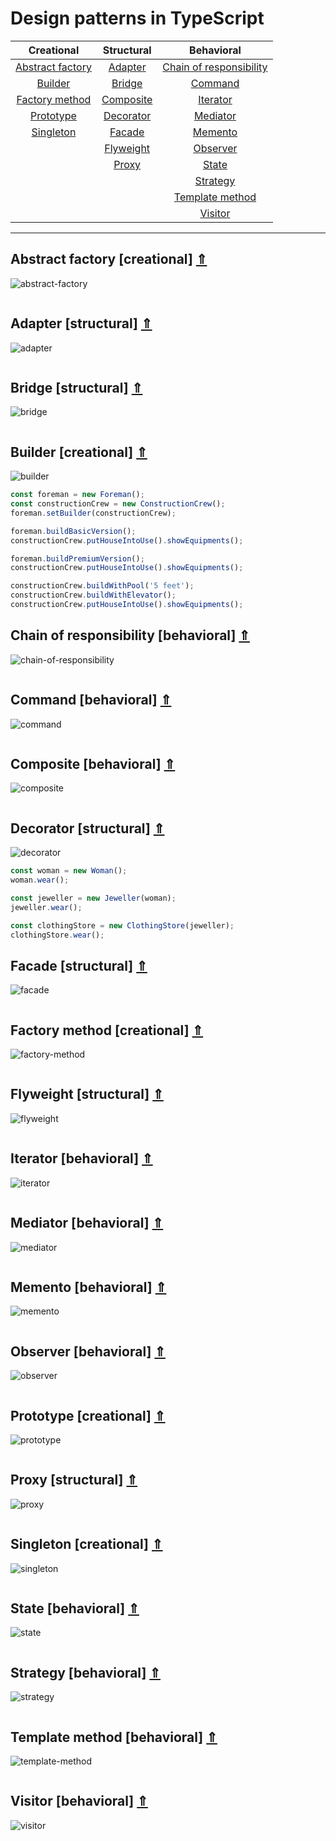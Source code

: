 # <a name="list">Design patterns in TypeScript</a>

| Creational | Structural | Behavioral |
| :----: | :----: | :----: |
| [Abstract factory](#abstract-factory) | [Adapter](#adapter) | [Chain of responsibility](#chain-of-responsibility) |
| [Builder](#builder) | [Bridge](#bridge)  | [Command](#command) |
| [Factory method](#factory-method) | [Composite](#composite) | [Iterator](#iterator) |
| [Prototype](#prototype) | [Decorator](#decorator) | [Mediator](#mediator) |
| [Singleton](#singleton) | [Facade](#facade) | [Memento](#memento) |
| | [Flyweight](#flyweight) | [Observer](#observer) |
| | [Proxy](#proxy) | [State](#state) |
| | | [Strategy](#strategy) |
| | | [Template method](#template-method) |
| | | [Visitor](#visitor) |

---

## <a name="abstract-factory">Abstract factory</a> [creational] [&#8657;](#list)

![abstract-factory](localhost:4200)

```ts

```

## <a name="adapter">Adapter</a> [structural] [&#8657;](#list)

![adapter](localhost:4200)

```ts

```

## <a name="bridge">Bridge</a> [structural] [&#8657;](#list)

![bridge](localhost:4200)

```ts

```

## <a name="builder">Builder</a> [creational] [&#8657;](#list)

![builder](https://user-images.githubusercontent.com/21959354/116004525-5bc9da00-a603-11eb-8326-be829c2c53f1.png)

```ts
const foreman = new Foreman();
const constructionCrew = new ConstructionCrew();
foreman.setBuilder(constructionCrew);

foreman.buildBasicVersion();
constructionCrew.putHouseIntoUse().showEquipments();

foreman.buildPremiumVersion();
constructionCrew.putHouseIntoUse().showEquipments();

constructionCrew.buildWithPool('5 feet');
constructionCrew.buildWithElevator();
constructionCrew.putHouseIntoUse().showEquipments();
```

## <a name="chain-of-responsibility">Chain of responsibility</a> [behavioral] [&#8657;](#list)

![chain-of-responsibility](localhost:4200)

```ts

```

## <a name="command">Command</a> [behavioral] [&#8657;](#list)

![command](localhost:4200)

```ts

```

## <a name="composite">Composite</a> [behavioral] [&#8657;](#list)

![composite](localhost:4200)

```ts

```

## <a name="decorator">Decorator</a> [structural] [&#8657;](#list)

![decorator](https://user-images.githubusercontent.com/21959354/116004520-57052600-a603-11eb-9d84-f5417c2f2bec.png)

```ts
const woman = new Woman();
woman.wear();

const jeweller = new Jeweller(woman);
jeweller.wear();

const clothingStore = new ClothingStore(jeweller);
clothingStore.wear();
```

## <a name="facade">Facade</a> [structural] [&#8657;](#list)

![facade](localhost:4200)

```ts

```

## <a name="factory-method">Factory method</a> [creational] [&#8657;](#list)

![factory-method](localhost:4200)

```ts

```

## <a name="flyweight">Flyweight</a> [structural] [&#8657;](#list)

![flyweight](localhost:4200)

```ts

```

## <a name="iterator">Iterator</a> [behavioral] [&#8657;](#list)

![iterator](localhost:4200)

```ts

```

## <a name="mediator">Mediator</a> [behavioral] [&#8657;](#list)

![mediator](localhost:4200)

```ts

```

## <a name="memento">Memento</a> [behavioral] [&#8657;](#list)

![memento](localhost:4200)

```ts

```

## <a name="observer">Observer</a> [behavioral] [&#8657;](#list)

![observer](localhost:4200)

```ts

```

## <a name="prototype">Prototype</a> [creational] [&#8657;](#list)

![prototype](localhost:4200)

```ts

```

## <a name="proxy">Proxy</a> [structural] [&#8657;](#list)

![proxy](localhost:4200)

```ts

```

## <a name="singleton">Singleton</a> [creational] [&#8657;](#list)

![singleton](localhost:4200)

```ts

```

## <a name="state">State</a> [behavioral] [&#8657;](#list)

![state](localhost:4200)

```ts

```

## <a name="strategy">Strategy</a> [behavioral] [&#8657;](#list)

![strategy](localhost:4200)

```ts

```

## <a name="template-method">Template method</a> [behavioral] [&#8657;](#list)

![template-method](localhost:4200)

```ts

```

## <a name="visitor">Visitor</a> [behavioral] [&#8657;](#list)

![visitor](localhost:4200)

```ts

```
